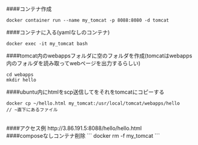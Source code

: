 ####コンテナ作成
```
docker container run --name my_tomcat -p 8088:8080 -d tomcat
```
####コンテナに入る(yamlなしのコンテナ)
```
docker exec -it my_tomcat bash
```
####tomcat内のwebappsフォルダに空のフォルダを作成(tomcatはwebapps内のフォルダを読み取ってwebページを出力するらしい)
```
cd webapps
mkdir hello
```
####ubuntu内にhtmlをscp送信してをそれをtomcatにコピーする
```
docker cp ~/hello.html my_tomcat:/usr/local/tomcat/webapps/hello
// ~直下にあるファイル
```
<br>
####アクセス例
http://3.86.191.5:8088/hello/hello.html
<br>
####composeなしコンテナ削除
```
docker rm -f my_tomcat
```
